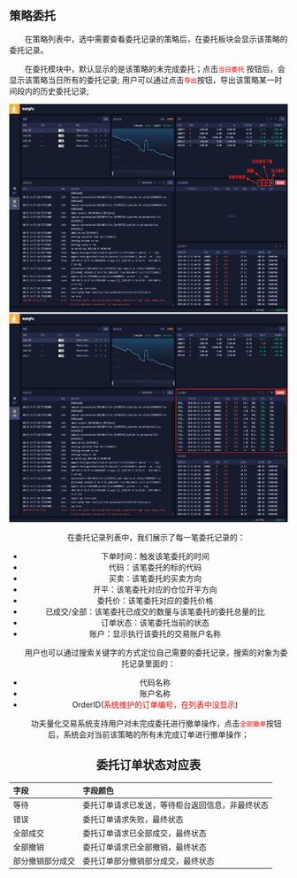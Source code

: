 ## 策略委托

&emsp;&emsp;在策略列表中，选中需要查看委托记录的策略后，在委托板块会显示该策略的委托记录。

&emsp;&emsp;在委托模块中，默认显示的是该策略的未完成委托；点击<font color="red">```当日委托```</font> 按钮后，会显示该策略当日所有的委托记录; 用户可以通过点击<font color="red">```导出```</font>按钮，导出该策略某一时间段内的历史委托记录;

<div align=center><img src="/images/str_entrust.png" width="640" height="376" alt = "未完成委托">

<div align=center><img src="/images/str_entrust_1.png" width="640" height="376" alt = "当日委托">


&emsp;&emsp;在委托记录列表中，我们展示了每一笔委托记录的：

- 下单时间：触发该笔委托的时间
- 代码：该笔委托的标的代码
- 买卖：该笔委托的买卖方向
- 开平：该笔委托对应的仓位开平方向
- 委托价：该笔委托对应的委托价格
- 已成交/全部：该笔委托已成交的数量与该笔委托的委托总量的比
- 订单状态：该笔委托当前的状态
- 账户：显示执行该委托的交易账户名称

&emsp;&emsp;用户也可以通过搜索关键字的方式定位自己需要的委托记录，搜索的对象为委托记录里面的：

- 代码名称
- 账户名称
- OrderID(<font color = red>系统维护的订单编号，在列表中没显示</font>)

&emsp;&emsp;功夫量化交易系统支持用户对未完成委托进行撤单操作，点击<font color="red">```全部撤单```</font>按钮后，系统会对当前该策略的所有未完成订单进行撤单操作；



## 委托订单状态对应表

| 字段     | 字段颜色                                         |
| :------- | :----------------------------------------------- |
| 等待     | 委托订单请求已发送，等待柜台返回信息，非最终状态 |
| 错误     | 委托订单请求失败，最终状态                       |
| 全部成交 | 委托订单请求已全部成交，最终状态                 |
| 全部撤销 | 委托订单请求已全部撤销，最终状态                 |
| 部分撤销部分成交 | 委托订单部分撤销部分成交，最终状态               |